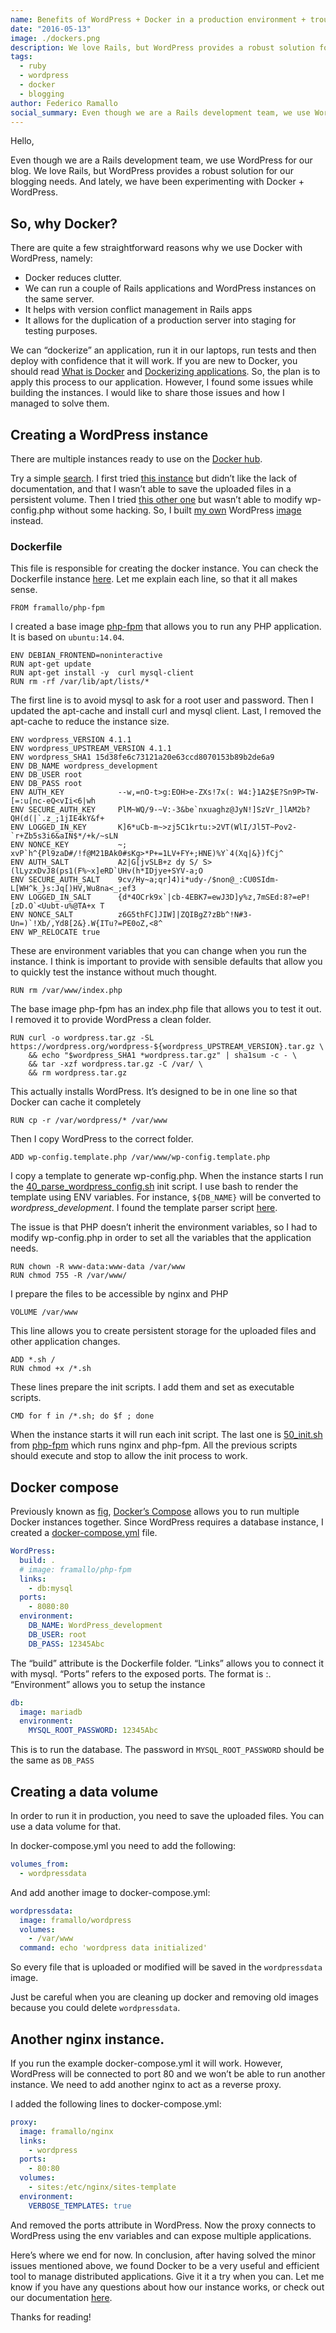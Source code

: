```yaml
---
name: Benefits of WordPress + Docker in a production environment + troubleshooting guide.
date: "2016-05-13"
image: ./dockers.png
description: We love Rails, but WordPress provides a robust solution for our blogging needs. And lately, we have been experimenting with Docker + WordPress.
tags:
  - ruby
  - wordpress
  - docker
  - blogging
author: Federico Ramallo
social_summary: Even though we are a Rails development team, we use WordPress for our blog. We love Rails, but WordPress provides a robust solution for our blogging needs. And lately, we have been experimenting with Docker + WordPress.
---
```

Hello,

Even though we are a Rails development team, we use WordPress for our blog. We love Rails, but WordPress provides a robust solution for our blogging needs. And lately, we have been experimenting with Docker + WordPress.

## So, why Docker?

There are quite a few straightforward reasons why we use Docker with WordPress, namely:

*   Docker reduces clutter.
*   We can run a couple of Rails applications and WordPress instances on the same server.
*   It helps with version conflict management in Rails apps
*   It allows for the duplication of a production server into staging for testing purposes.

We can “dockerize” an application, run it in our laptops, run tests and then deploy with confidence that it will work. If you are new to Docker, you should read [What is Docker](https://www.docker.com/whatisdocker) and [Dockerizing applications](https://docs.docker.com/userguide/dockerizing). So, the plan is to apply this process to our application. However, I found some issues while building the instances. I would like to share those issues and how I managed to solve them.

## Creating a WordPress instance

There are multiple instances ready to use on the [Docker hub](https://registry.hub.docker.com).

Try a simple [search](https://registry.hub.docker.com/search?q=wordpress). I first tried [this instance](https://registry.hub.docker.com/_/wordpress) but didn’t like the lack of documentation, and that I wasn’t able to save the uploaded files in a persistent volume. Then I tried [this other one](https://registry.hub.docker.com/u/tutum/wordpress) but wasn’t able to modify wp-config.php without some hacking. So, I built [my own](https://github.com/densitylabs/docker-wordpress) WordPress [image](https://github.com/densitylabs/docker-wordpress) instead.

### Dockerfile

This file is responsible for creating the docker instance. You can check the Dockerfile instance [here](https://github.com/densitylabs/docker-wordpress/blob/master/Dockerfile). Let me explain each line, so that it all makes sense.

    FROM framallo/php-fpm

I created a base image [php-fpm](https://registry.hub.docker.com/u/framallo/php-fpm/) that allows you to run any PHP application. It is based on `ubuntu:14.04`.

    ENV DEBIAN_FRONTEND=noninteractive
    RUN apt-get update
    RUN apt-get install -y  curl mysql-client
    RUN rm -rf /var/lib/apt/lists/*

The first line is to avoid mysql to ask for a root user and password. Then I updated the apt-cache and install curl and mysql client. Last, I removed the apt-cache to reduce the instance size.


    ENV wordpress_VERSION 4.1.1
    ENV wordpress_UPSTREAM_VERSION 4.1.1
    ENV wordpress_SHA1 15d38fe6c73121a20e63ccd8070153b89b2de6a9
    ENV DB_NAME wordpress_development
    ENV DB_USER root
    ENV DB_PASS root
    ENV AUTH_KEY            --w,=nO-t>g:EOH>e-ZXs!7x(: W4:}1A2$E?Sn9P>TW-[=:u[nc-eQ<vIi<6|wh
    ENV SECURE_AUTH_KEY     PlM~WQ/9-~V:-3&be`nxuaghz@JyN!]SzVr_]lAM2b?QH(d(|`.z_;1jIE4kY&f+
    ENV LOGGED_IN_KEY       K]6*uCb-m~>zj5C1krtu:>2VT(WlI/Jl5T~Pov2-`r+Zb5s3i6&aIN$*/+k/~sLN
    ENV NONCE_KEY           ~; xvP`h^{Pl9zaD#/!f@M21BAk0#sKg>*P+=1LV+FY+;HNE)%Y`4(Xq|&})fCj^
    ENV AUTH_SALT           A2|G[jvSLB+z dy S/ S>(lLyzxDvJ8(ps1(F%~x]eRD`UHv(h*IDjye+SYV-a;O
    ENV SECURE_AUTH_SALT    9cv/Hy~a;qr]4)i*udy-/$non@_:CU0SIdm-L[WH^k_}s:Jq[)HV,Wu8na<_;ef3
    ENV LOGGED_IN_SALT      {d*4OCrk9x`|cb-4EBK7=ewJ3D]y%z,7mSEd:8?=eP![zD.O`<Uubt-u%@TA+x T
    ENV NONCE_SALT          z6G5thFC]JIW]|ZQIBgZ?zBb^!N#3-Un=)`!Xb/,Yd8[2&}.W{ITu?=PE0oZ,<8^
    ENV WP_RELOCATE true

These are environment variables that you can change when you run the instance. I think is important to provide with sensible defaults that allow you to quickly test the instance without much thought.


    RUN rm /var/www/index.php

The base image php-fpm has an index.php file that allows you to test it out. I removed it to provide WordPress a clean folder.

    RUN curl -o wordpress.tar.gz -SL https://wordpress.org/wordpress-${wordpress_UPSTREAM_VERSION}.tar.gz \
        && echo "$wordpress_SHA1 *wordpress.tar.gz" | sha1sum -c - \
        && tar -xzf wordpress.tar.gz -C /var/ \
        && rm wordpress.tar.gz

This actually installs WordPress. It’s designed to be in one line so that Docker can cache it completely


    RUN cp -r /var/wordpress/* /var/www

Then I copy WordPress to the correct folder.

    ADD wp-config.template.php /var/www/wp-config.template.php

I copy a template to generate wp-config.php. When the instance starts I run the [40_parse_wordpress_config.sh](https://github.com/densitylabs/docker-wordpress/blob/master/40_parse_wordpress_config.sh) init script. I use bash to render the template using ENV variables. For instance, `${DB_NAME}` will be converted to *wordpress_development*. I found the template parser script [here](http://stackoverflow.com/questions/2914220/bash-templating-how-to-build-configuration-files-from-templates-with-bash).

The issue is that PHP doesn’t inherit the environment variables, so I had to modify wp-config.php in order to set all the variables that the application needs.


    RUN chown -R www-data:www-data /var/www
    RUN chmod 755 -R /var/www/

I prepare the files to be accessible by nginx and PHP


    VOLUME /var/www

This line allows you to create persistent storage for the uploaded files and other application changes.

    ADD *.sh /
    RUN chmod +x /*.sh

These lines prepare the init scripts. I add them and set as executable scripts.

    CMD for f in /*.sh; do $f ; done

When the instance starts it will run each init script. The last one is [50_init.sh](https://github.com/densitylabs/docker-php-fpm/blob/master/50_init.sh) from [php-fpm](https://registry.hub.docker.com/u/framallo/php-fpm) which runs nginx and php-fpm. All the previous scripts should execute and stop to allow the init process to work.

## Docker compose

Previously known as [fig](http://www.fig.sh/), [Docker’s Compose](https://docs.docker.com/compose/) allows you to run multiple Docker instances together. Since WordPress requires a database instance, I created a [docker-compose.yml](https://github.com/densitylabs/docker-wordpress/blob/master/docker-compose.yml) file.

```yaml
WordPress:
  build: .
  # image: framallo/php-fpm
  links:
    - db:mysql
  ports:
    - 8080:80
  environment:
    DB_NAME: WordPress_development
    DB_USER: root
    DB_PASS: 12345Abc
```

The “build” attribute is the Dockerfile folder. “Links” allows you to connect it with mysql. “Ports” refers to the exposed ports. The format is <host port>:<instance port>. “Environment” allows you to setup the instance

```yaml
db:
  image: mariadb
  environment:
    MYSQL_ROOT_PASSWORD: 12345Abc
```

This is to run the database. The password in `MYSQL_ROOT_PASSWORD` should be the same as `DB_PASS`

## Creating a data volume

In order to run it in production, you need to save the uploaded files. You can use a data volume for that.

In docker-compose.yml you need to add the following:

```yaml
volumes_from:
  - wordpressdata
```

And add another image to docker-compose.yml:

```yaml
wordpressdata:
  image: framallo/wordpress
  volumes:
    - /var/www
  command: echo 'wordpress data initialized'
```

So every file that is uploaded or modified will be saved in the `wordpressdata` image.

Just be careful when you are cleaning up docker and removing old images because you could delete `wordpressdata`.

## Another nginx instance.

If you run the example docker-compose.yml it will work. However, WordPress will be connected to port 80 and we won’t be able to run another instance. We need to add another nginx to act as a reverse proxy.

I added the following lines to docker-compose.yml:

```yaml
proxy:
  image: framallo/nginx
  links:
    - wordpress
  ports:
    - 80:80
  volumes:
    - sites:/etc/nginx/sites-template
  environment:
    VERBOSE_TEMPLATES: true
```

And removed the ports attribute in WordPress. Now the proxy connects to WordPress using the env variables and can expose multiple applications.

Here’s where we end for now. In conclusion, after having solved the minor issues mentioned above, we found Docker to be a very useful and efficient tool to manage distributed applications. Give it it a try when you can. Let me know if you have any questions about how our instance works, or check out our documentation [here](https://github.com/densitylabs/docker-nginx).

Thanks for reading!

